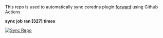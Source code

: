 This repo is used to automatically sync coredns plugin [forward](https://github.com/QZLin/forward) using Github Actions

**sync job ran [327] times**

[![Sync Repo](https://github.com/QZLin/coredns-extract/actions/workflows/sync.yaml/badge.svg)](https://github.com/QZLin/coredns-extract/actions/workflows/sync.yaml)
